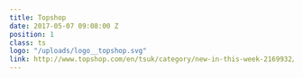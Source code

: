 ```yaml
---
title: Topshop
date: 2017-05-07 09:08:00 Z
position: 1
class: ts
logo: "/uploads/logo__topshop.svg"
link: http://www.topshop.com/en/tsuk/category/new-in-this-week-2169932/my-topshop-wardrobe-4674321/home
---
```


